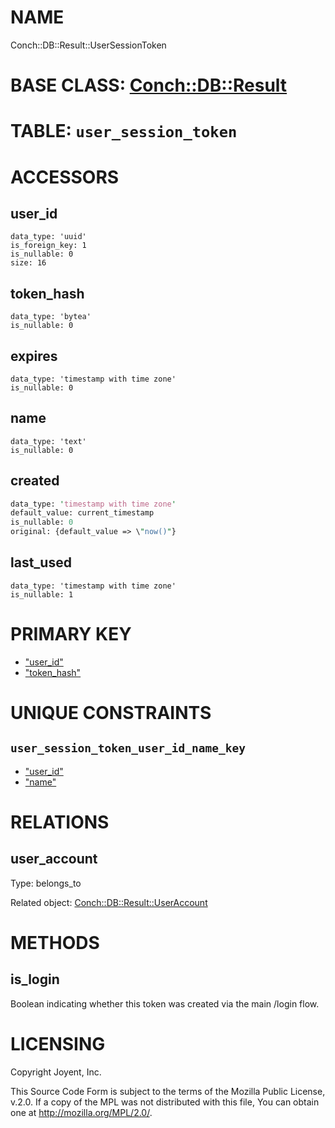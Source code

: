 # NAME

Conch::DB::Result::UserSessionToken

# BASE CLASS: [Conch::DB::Result](https://metacpan.org/pod/Conch::DB::Result)

# TABLE: `user_session_token`

# ACCESSORS

## user\_id

```
data_type: 'uuid'
is_foreign_key: 1
is_nullable: 0
size: 16
```

## token\_hash

```
data_type: 'bytea'
is_nullable: 0
```

## expires

```
data_type: 'timestamp with time zone'
is_nullable: 0
```

## name

```
data_type: 'text'
is_nullable: 0
```

## created

```perl
data_type: 'timestamp with time zone'
default_value: current_timestamp
is_nullable: 0
original: {default_value => \"now()"}
```

## last\_used

```
data_type: 'timestamp with time zone'
is_nullable: 1
```

# PRIMARY KEY

- ["user\_id"](#user_id)
- ["token\_hash"](#token_hash)

# UNIQUE CONSTRAINTS

## `user_session_token_user_id_name_key`

- ["user\_id"](#user_id)
- ["name"](#name)

# RELATIONS

## user\_account

Type: belongs\_to

Related object: [Conch::DB::Result::UserAccount](https://metacpan.org/pod/Conch::DB::Result::UserAccount)

# METHODS

## is\_login

Boolean indicating whether this token was created via the main /login flow.

# LICENSING

Copyright Joyent, Inc.

This Source Code Form is subject to the terms of the Mozilla Public License,
v.2.0. If a copy of the MPL was not distributed with this file, You can obtain
one at http://mozilla.org/MPL/2.0/.
